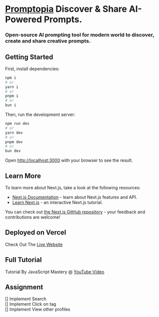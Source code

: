# [Promptopia](https://promptopia.miguelemmara.me) Discover & Share AI-Powered Prompts.

<h3>Open-source AI prompting tool for modern world to discover, create and share creative prompts.<h3>

## Getting Started

First, install dependencies:

```bash
npm i
# or
yarn i
# or
pnpm i
# or
bun i
```

Then, run the development server:

```bash
npm run dev
# or
yarn dev
# or
pnpm dev
# or
bun dev
```

Open [http://localhost:3000](http://localhost:3000) with your browser to see the result.

## Learn More

To learn more about Next.js, take a look at the following resources:

- [Next.js Documentation](https://nextjs.org/docs) - learn about Next.js features and API.
- [Learn Next.js](https://nextjs.org/learn) - an interactive Next.js tutorial.

You can check out [the Next.js GitHub repository](https://github.com/vercel/next.js) - your feedback and contributions are welcome!

## Deployed on Vercel

Check Out The [Live Website](https://promptopia.miguelemmara.me)

## Full Tutorial

Tutorial By JavaScript Mastery @ [YouTube Video](https://www.youtube.com/watch?v=wm5gMKuwSYk)

## Assignment

[] Implement Search
<br>
[] Implement Click on tag
<br>
[] Implement View other profiles
<br>